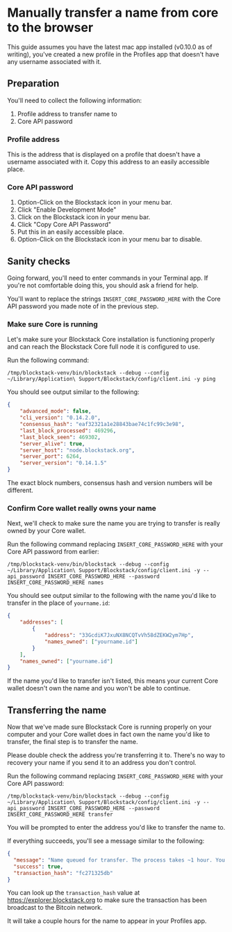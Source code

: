 # Manually transfer a name from core to the browser

This guide assumes you have the latest mac app installed (v0.10.0 as of writing),
you've created a new profile in the Profiles app that doesn't have any username
associated with it.

## Preparation

You'll need to collect the following information:

1. Profile address to transfer name to
2. Core API password

### Profile address

This is the address that is displayed on a profile that doesn't have a username
associated with it. Copy this address to an easily accessible place.

### Core API password

1. Option-Click on the Blockstack icon in your menu bar.
2. Click "Enable Development Mode"
3. Click on the Blockstack icon in your menu bar.
4. Click "Copy Core API Password"
5. Put this in an easily accessible place.
6. Option-Click on the Blockstack icon in your menu bar to disable.

## Sanity checks

Going forward, you'll need to enter commands in your Terminal app. If you're
not comfortable doing this, you should ask a friend for help.

You'll want to replace the strings `INSERT_CORE_PASSWORD_HERE` with the Core API
password you made note of in the previous step.

### Make sure Core is running

Let's make sure your Blockstack Core installation is functioning properly and
can reach the Blockstack Core full node it is configured to use.

Run the following command:

`/tmp/blockstack-venv/bin/blockstack --debug --config ~/Library/Application\ Support/Blockstack/config/client.ini -y ping`

You should see output similar to the following:

```JSON
{
    "advanced_mode": false,
    "cli_version": "0.14.2.0",
    "consensus_hash": "eaf32321a1e28843bae74c1fc99c3e98",
    "last_block_processed": 469296,
    "last_block_seen": 469302,
    "server_alive": true,
    "server_host": "node.blockstack.org",
    "server_port": 6264,
    "server_version": "0.14.1.5"
}
```
The exact block numbers, consensus hash and version numbers will be different.

### Confirm Core wallet really owns your name

Next, we'll check to make sure the name you are trying to transfer is really
owned by your Core wallet.

Run the following command replacing `INSERT_CORE_PASSWORD_HERE` with your
Core API password from earlier:

`/tmp/blockstack-venv/bin/blockstack --debug --config ~/Library/Application\ Support/Blockstack/config/client.ini -y --api_password INSERT_CORE_PASSWORD_HERE --password INSERT_CORE_PASSWORD_HERE names`

You should see output similar to the following with the name you'd like to
transfer in the place of `yourname.id`:

```JSON
{
    "addresses": [
        {
            "address": "33GcdiK7JxuNX8NCQTvVh58dZEKW2ym7Hp",
            "names_owned": ["yourname.id"]
        }
    ],
    "names_owned": ["yourname.id"]
}
```

If the name you'd like to transfer isn't listed, this means your current
Core wallet doesn't own the name and you won't be able to continue.

## Transferring the name

Now that we've made sure Blockstack Core is running properly on your computer and
your Core wallet does in fact own the name you'd like to transfer, the final
step is to transfer the name.

Please double check the address you're transferring it to. There's no way to
recovery your name if you send it to an address you don't control.

Run the following command replacing `INSERT_CORE_PASSWORD_HERE` with your
Core API password:

`/tmp/blockstack-venv/bin/blockstack --debug --config ~/Library/Application\ Support/Blockstack/config/client.ini -y --api_password INSERT_CORE_PASSWORD_HERE --password INSERT_CORE_PASSWORD_HERE transfer`

You will be prompted to enter the address you'd like to transfer the name to.

If everything succeeds, you'll see a message similar to the following:

```JSON
{
  "message": "Name queued for transfer. The process takes ~1 hour. You can check the status with blockstack info.",
  "success": true,
  "transaction_hash": "fc271325db"
}
```

You can look up the `transaction_hash` value at https://explorer.blockstack.org
to make sure the transaction has been broadcast to the Bitcoin network.

It will take a couple hours for the name to appear in your Profiles app.
